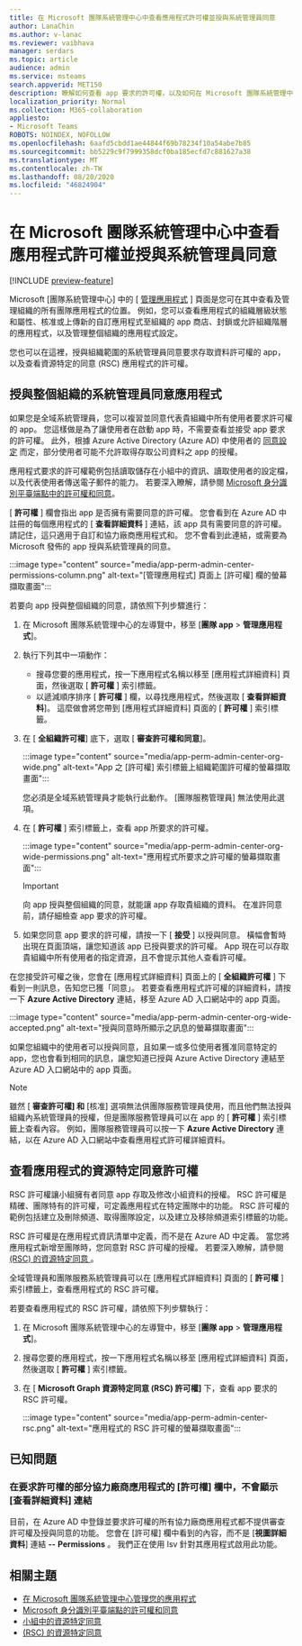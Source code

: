 ```yaml
---
title: 在 Microsoft 團隊系統管理中心中查看應用程式許可權並授與系統管理員同意
author: LanaChin
ms.author: v-lanac
ms.reviewer: vaibhava
manager: serdars
ms.topic: article
audience: admin
ms.service: msteams
search.appverid: MET150
description: 瞭解如何查看 app 要求的許可權，以及如何在 Microsoft 團隊系統管理中心的 [管理應用程式] 頁面上，授與系統管理員的同意。
localization_priority: Normal
ms.collection: M365-collaboration
appliesto:
- Microsoft Teams
ROBOTS: NOINDEX, NOFOLLOW
ms.openlocfilehash: 6aafd5cbdd1ae44844f69b78234f10a54abe7b85
ms.sourcegitcommit: bb5229c9f7999358dcf0ba185ecfd7c881627a38
ms.translationtype: MT
ms.contentlocale: zh-TW
ms.lasthandoff: 08/20/2020
ms.locfileid: "46824904"
---
```

# <a name="view-app-permissions-and-grant-admin-consent-in-the-microsoft-teams-admin-center"></a>在 Microsoft 團隊系統管理中心中查看應用程式許可權並授與系統管理員同意

[!INCLUDE [preview-feature](includes/preview-feature.md)]

Microsoft [團隊系統管理中心] 中的 [ [管理應用程式](manage-apps.md) ] 頁面是您可在其中查看及管理組織的所有團隊應用程式的位置。 例如，您可以查看應用程式的組織層級狀態和屬性、核准或上傳新的自訂應用程式至組織的 app 商店、封鎖或允許組織階層的應用程式，以及管理整個組織的應用程式設定。

您也可以在這裡，授與組織範圍的系統管理員同意要求存取資料許可權的 app，以及查看資源特定的同意 (RSC) 應用程式的許可權。

## <a name="grant-org-wide-admin-consent-to-an-app"></a>授與整個組織的系統管理員同意應用程式

如果您是全域系統管理員，您可以複習並同意代表貴組織中所有使用者要求許可權的 app。 您這樣做是為了讓使用者在啟動 app 時，不需要查看並接受 app 要求的許可權。 此外，根據 Azure Active Directory (Azure AD) 中使用者的 [同意設定](https://docs.microsoft.com/azure/active-directory/manage-apps/configure-user-consent) 而定，部分使用者可能不允許取得存取公司資料之 app 的授權。

應用程式要求的許可權範例包括讀取儲存在小組中的資訊、讀取使用者的設定檔，以及代表使用者傳送電子郵件的能力。 若要深入瞭解，請參閱 [Microsoft 身分識別平臺端點中的許可權和同意](https://docs.microsoft.com/azure/active-directory/develop/v2-permissions-and-consent)。 

[ **許可權** ] 欄會指出 app 是否擁有需要同意的許可權。 您會看到在 Azure AD 中註冊的每個應用程式的 [ **查看詳細資料** ] 連結，該 app 具有需要同意的許可權。 請記住，這只適用于自訂和協力廠商應用程式和。 您不會看到此連結，或需要為 Microsoft 發佈的 app 授與系統管理員的同意。

:::image type="content" source="media/app-perm-admin-center-permissions-column.png" alt-text="[管理應用程式] 頁面上 [許可權] 欄的螢幕擷取畫面":::

若要向 app 授與整個組織的同意，請依照下列步驟進行：

1. 在 Microsoft 團隊系統管理中心的左導覽中，移至 [**團隊 app**  >  **管理應用程式**]。
2. 執行下列其中一項動作：
    - 搜尋您要的應用程式，按一下應用程式名稱以移至 [應用程式詳細資料] 頁面，然後選取 [ **許可權** ] 索引標籤。
    - 以遞減順序排序 [ **許可權** ] 欄，以尋找應用程式，然後選取 [ **查看詳細資料**]。 這麼做會將您帶到 [應用程式詳細資料] 頁面的 [ **許可權** ] 索引標籤。

3. 在 [ **全組織許可權**] 底下，選取 [ **審查許可權和同意**]。

    :::image type="content" source="media/app-perm-admin-center-org-wide.png" alt-text="App 之 [許可權] 索引標籤上組織範圍許可權的螢幕擷取畫面":::

    您必須是全域系統管理員才能執行此動作。 [團隊服務管理員] 無法使用此選項。

4. 在 [ **許可權** ] 索引標籤上，查看 app 所要求的許可權。

    :::image type="content" source="media/app-perm-admin-center-org-wide-permissions.png" alt-text="應用程式所要求之許可權的螢幕擷取畫面":::

    > [!IMPORTANT]
    > 向 app 授與整個組織的同意，就能讓 app 存取貴組織的資料。 在准許同意前，請仔細檢查 app 要求的許可權。
5. 如果您同意 app 要求的許可權，請按一下 [ **接受** ] 以授與同意。 橫幅會暫時出現在頁面頂端，讓您知道該 app 已授與要求的許可權。 App 現在可以存取貴組織中所有使用者的指定資源，且不會提示其他人查看許可權。

在您接受許可權之後，您會在 [應用程式詳細資料] 頁面上的 [ **全組織許可權** ] 下看到一則訊息，告知您已獲「同意」。 若要查看應用程式許可權的詳細資料，請按一下 **Azure Active Directory** 連結，移至 Azure AD 入口網站中的 app 頁面。

:::image type="content" source="media/app-perm-admin-center-org-wide-accepted.png" alt-text="授與同意時所顯示之訊息的螢幕擷取畫面":::

如果您組織中的使用者可以授與同意，且如果一或多位使用者獲准同意特定的 app，您也會看到相同的訊息，讓您知道已授與 Azure Active Directory 連結至 Azure AD 入口網站中的 app 頁面。

> [!NOTE]
> 雖然 [ **審查許可權] 和** [核准] 選項無法供團隊服務管理員使用，而且他們無法授與組織內系統管理員的授權，但是團隊服務管理員可以在 app 的 [ **許可權** ] 索引標籤上查看內容。 例如，團隊服務管理員可以按一下 **Azure Active Directory** 連結，以在 Azure AD 入口網站中查看應用程式許可權詳細資料。 

## <a name="view-resource-specific-consent-permissions-of-an-app"></a>查看應用程式的資源特定同意許可權

RSC 許可權讓小組擁有者同意 app 存取及修改小組資料的授權。 RSC 許可權是精確、團隊特有的許可權，可定義應用程式在特定團隊中的功能。 RSC 許可權的範例包括建立及刪除頻道、取得團隊設定，以及建立及移除頻道索引標籤的功能。 

RSC 許可權是在應用程式資訊清單中定義，而不是在 Azure AD 中定義。 當您將應用程式新增至團隊時，您同意對 RSC 許可權的授權。 若要深入瞭解，請參閱 [ (RSC) 的資源特定同意 ](https://docs.microsoft.com/microsoftteams/platform/graph-api/rsc/resource-specific-consent)。

全域管理員和團隊服務系統管理員可以在 [應用程式詳細資料] 頁面的 [ **許可權** ] 索引標籤上，查看應用程式的 RSC 許可權。 

若要查看應用程式的 RSC 許可權，請依照下列步驟執行：

1. 在 Microsoft 團隊系統管理中心的左導覽中，移至 [**團隊 app**  >  **管理應用程式**]。
2. 搜尋您要的應用程式，按一下應用程式名稱以移至 [應用程式詳細資料] 頁面，然後選取 [ **許可權** ] 索引標籤。
3. 在 [ **Microsoft Graph 資源特定同意 (RSC) 許可權]** 下，查看 app 要求的 RSC 許可權。

    :::image type="content" source="media/app-perm-admin-center-rsc.png" alt-text="應用程式的 RSC 許可權的螢幕擷取畫面":::

## <a name="known-issues"></a>已知問題

### <a name="the-view-details-link-isnt-displayed-in-the-permissions-column-for-some-third-party-apps-that-request-permissions"></a>在要求許可權的部分協力廠商應用程式的 [許可權] 欄中，不會顯示 [查看詳細資料] 連結

目前，在 Azure AD 中登錄並要求許可權的所有協力廠商應用程式都不提供審查許可權及授與同意的功能。 您會在 [許可權] 欄中看到的內容，而不是 [**視圖詳細資料**] 連結 **--** **Permissions** 。 我們正在使用 Isv 針對其應用程式啟用此功能。

## <a name="related-topics"></a>相關主題

- [在 Microsoft 團隊系統管理中心管理您的應用程式](manage-apps.md)
- [Microsoft 身分識別平臺端點的許可權和同意](https://docs.microsoft.com/azure/active-directory/develop/v2-permissions-and-consent)
- [小組中的資源特定同意](resource-specific-consent.md)
- [ (RSC) 的資源特定同意 ](https://docs.microsoft.com/microsoftteams/platform/graph-api/rsc/resource-specific-consent)


